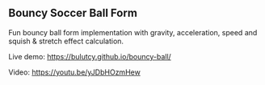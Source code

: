 ## Bouncy Soccer Ball Form

Fun bouncy ball form implementation with gravity, acceleration, speed and squish & stretch effect calculation.

Live demo: https://bulutcy.github.io/bouncy-ball/

Video: https://youtu.be/yJDbHOzmHew
